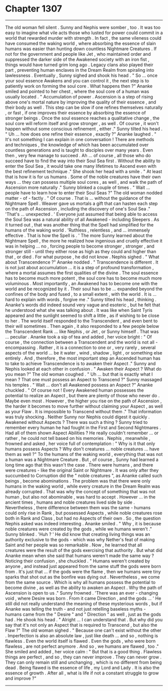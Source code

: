 
# Chapter 1307


---

The old woman fell silent . Sunny and Nephis were somber , too . It was too easy to imagine what vile acts those who lusted for power could commit in a world that rewarded murder with strength .
In fact , the same vileness could have consumed the waking world , where absorbing the essence of slain humans was easier than hunting down countless Nightmare Creatures . If not for the government and people like Jet , who maintained order and suppressed the darker side of the Awakened society with an iron fist , things would have turned grim long ago .
Legacy clans also played their part , preventing human enclaves in the Dream Realm from spiraling into lawlessness .
Eventually , Sunny sighed and shook his head .
" So ... once your soul essence Awakens and you can control it , the next step is to patiently work on forming the soul core . What happens then ?"
Ananke smiled and pointed to her chest , where the soul core of a human was usually located .
" Accumulation of power . Ascension is a step of rising above one's mortal nature by improving the quality of their essence , and their body as well . This step can be slow if one refines themselves naturally , or fast , if one improves their essence by absorbing the essence of stronger beings . Once the soul essence reaches a qualitative change , the soul core will reform itself and grow stronger , as well . Of course , it won't happen without some conscious refinement , either ."
Sunny tilted his head .
" Uh ... how does one refine their essence , exactly ?"
Ananke laughed .
" It's not something I can explain in one conversation ! There are methods and techniques , the knowledge of which has been accumulated over countless generations and is taught to disciples over many years . Even then , very few manage to succeed . Ah ... of course , all those who do succeed have to find the way into their Soul Sea first . Without the ability to enter the Soul Sea , it would take one many lifetimes to Ascend even with the best refinement technique ."
She shook her head with a smile .
" At least that is how it is for us humans . Some of the noble creatures have their own ways ... they can possess multiple soul cores , as well , and walk the path of Ascension more naturally ."
Sunny blinked a couple of times .
" Wait ... people have to learn how to enter their Soul Seas ?"
The old woman nodded matter - of - factly .
" Of course . That is ... without the guidance of the Nightmare Spell . Weaver gave us mortals a gift that can hasten each step on the path of Ascension , including the discovery of one's Soul Sea ."
'That's ... unexpected . '
Everyone just assumed that being able to access the Soul Sea was a natural ability of all Awakened - including Sleepers . As it turned out , that was another thing that the Spell had simplified for the humans of the waking world .
'Ruthless , relentless , and ... immensely effective . That is how the Spell is . '
The more Sunny learned about the Nightmare Spell , the more he realized how ingenious and cruelly effective it was in helping ... no , forcing people to become stronger , stronger , and stronger still - until they either rose as high as they could and higher than that , or died .
For what purpose , he did not know .
Nephis sighed .
" What about Transcendence ?"
Ananke nodded .
" Transcendence is different . It is not just about accumulation ... it is a step of profound transformation , where a mortal assumes the first qualities of the divine . The soul essence has to become much more potent , the soul core has to become much more voluminous . Most importantly , an Awakened has to become one with the world and be recognized by it . Their soul has to be ... expanded beyond the confines of the body and fused , to a small extent , with the world . It is ... hard to explain with words , forgive me ."
Sunny tilted his head , thinking . Ananke's words did indeed sound very vague and esoteric , but he felt that he understood what she was talking about .
It was like when Saint Tyris appeared and the sunlight seemed to shift a little , as if wishing to be close to her . The world itself responded to the Transcendent , and even bent to their will sometimes .
Then again , it also responded to a few people below the Transcendent Rank ... like Nephis , or Jet , or Sunny himself .
That was ... peculiar .
Ananke took a sip of tea and added , her voice bright :
" Of course , the connection between a Transcendent and the world is not all - encompassing . Rather , it is a connection to one or , very rarely , several aspects of the world ... be it water , wind , shadow , light , or something else entirely . And , therefore , the most important step an Ascended human has to take to achieve Transcendence is to awaken their Aspect ."
Sunny and Nephis looked at each other in confusion .
" Awaken their Aspect ? What do you mean ?"
The old woman coughed .
" Uh ... but that is exactly what I mean ? That one must possess an Aspect to Transcend ?"
Sunny massaged his temples .
" Wait ... don't all Awakened possess an Aspect ?"
Ananke chuckled .
" Of course not ! Every Awakened human possesses the potential to realize an Aspect , but there are plenty of those who never do . Maybe even most . However , the higher you rise on the path of Ascension , the harder it becomes to move further without claiming your Aspect , as well as your Flaw . It is impossible to Transcend without them ."
That information was truly shocking . Neither Sunny nor Nephis could digest it quickly . Awakened without Aspects ? There was such a thing ?
Sunny tried to remember every human he had fought in the First and Second Nightmares . Had all of them shown Aspect Abilities ? He really couldn't remember ... or rather , he could not tell based on his memories .
Nephis , meanwhile , frowned and asked , her voice full of contemplation :
" Why is it that only humans possess Aspects ? Why don't creatures ... noble creatures ... have them as well ?"
To the humans of the waking world , everything that was not a human was a Nightmare Creature . But , of course , Sunny had learned a long time ago that this wasn't the case . There were humans , and there were creatures - like the original Saint or Nightmare .
It was only after they succumbed to Corruption did the " noble creatures ", as Ananke called such beings , become abominations . The problem was that there were only humans in the waking world , while every creature in the Dream Realm was already corrupted . That was why the concept of something that was not human , but also not abominable , was hard to accept .
However ... in the ancient times , humans and noble creatures lived side by side . Nevertheless , there difference between them was the same - humans could only rise in Rank , but possessed Aspects , while noble creatures rose both in Rank and Class , but had no Aspects of their own .
So , the question Nephis asked was indeed interesting .
Ananke smiled .
" Why , it is because noble creatures were created by the gods , while we humans weren't ."
Sunny blinked .
'Huh ? '
He did know that creating living things was an authority exclusive to the gods - which was why Nether's feat of making Saint and her people was so remarkable .
Now , he learned that all creatures were the result of the gods exercising that authority .
But what did Ananke mean when she said that humans weren't made the same way ?
Noticing their confusion , she chuckled .
" Humans weren't created by anyone , and instead just appeared from the same stuff the gods were born from . It's just that ... if the gods were the flame , then we humans were tiny sparks that shot out as the bonfire was dying out . Nevertheless , we come from the same source . Which is why all humans possess the potential to become divine , as well as the ability to awaken an Aspect . Why the path of Ascension is open to us ."
Sunny frowned .
'There was an ever - changing void , where Desire was born . From it came Direction , and the gods ... '
He still did not really understand the meaning of these mysterious words , but if Ananke was telling the truth - and not just retelling baseless myths - humans came from the " Desire " and " Direction " as well , just as the gods had .
He shook his head .
" Alright ... I can understand that . But why did you say that it's not only an Aspect that is required to Transcend , but also the Flaw ?"
The old woman sighed .
" Because one can't exist without the other . Imperfection is also an absolute law , just like death ... and so , nothing is flawless . Even the world itself is flawed . Even the gods , who were born flawless , are not perfect anymore . And so , we humans are flawed , too ."
She smiled and added , her voice calm :
" But that is a good thing . Flawless things are perfect , and so , they can never improve . They can never grow . They can only remain still and unchanging , which is no different from being dead . Being flawed is the essence of life , my Lord and Lady . It is also the essence of growth . After all , what is life if not a constant struggle to grow and improve ?"

---

